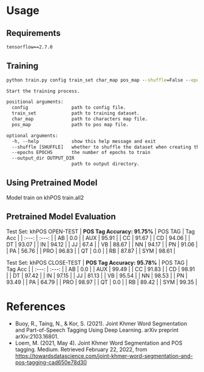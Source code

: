 # Usage
## Requirements
```txt
tensorflow==2.7.0
```

## Training
```cmd 
python train.py config train_set char_map pos_map --shuffle=False --epochs=100 --output_dir=output
```

```txt
Start the training process.

positional arguments:
  config                path to config file.
  train_set             path to training dataset.
  char_map              path to characters map file.
  pos_map               path to pos map file.

optional arguments:
  -h, --help            show this help message and exit
  --shuffle [SHUFFLE]   whether to shuffle the dataset when creating the batch
  --epochs EPOCHS       the number of epochs to train
  --output_dir OUTPUT_DIR
                        path to output directory.
```
## Using Pretrained Model
Model train on khPOS train.all2

## Pretrained Model Evaluation
Test Set: khPOS OPEN-TEST | **POS Tag Accuracy: 91.75%**
| POS TAG | Tag Acc |
| :---:   | :---:   |
| AB      | 0.0     |
| AUX     | 95.91   | 
| CC      | 91.67   |
| CD      | 94.06   |
| DT      | 93.07   |
| IN      | 94.12   |
| JJ      | 67.4    |
| VB      | 88.67   |
| NN      | 94.17   |
| PN      | 91.06   |
| PA      | 56.76   |
| PRO     | 96.83   |
| QT      | 0.0     |
| RB      | 87.87   |
| SYM     | 98.61   |

Test Set: khPOS CLOSE-TEST | **POS Tag Accuracy: 95.78%**
| POS TAG | Tag Acc |
| :---:   | :---:   |
| AB      | 0.0     |
| AUX     | 99.49   |
| CC      | 91.83   |
| CD      | 98.91   |
| DT      | 97.42   |
| IN      | 97.15   |
| JJ      | 81.13   |
| VB      | 95.54   |
| NN      | 98.53   |
| PN      | 93.49   |
| PA      | 64.79   |
| PRO     | 98.97   |
| QT      | 0.0     |
| RB      | 89.42   |
| SYM     | 99.35   |

# References
- Buoy, R., Taing, N., & Kor, S. (2021). Joint Khmer Word Segmentation and Part-of-Speech Tagging Using Deep Learning. arXiv preprint arXiv:2103.16801.
- Loem, M. (2021, May 4). Joint Khmer Word Segmentation and POS tagging. Medium. Retrieved February 22, 2022, from https://towardsdatascience.com/joint-khmer-word-segmentation-and-pos-tagging-cad650e78d30
